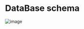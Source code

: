 # DataBase schema
![image](https://user-images.githubusercontent.com/76054847/218891694-36fbe693-d2af-47de-978d-a7b83217e6c8.png)
